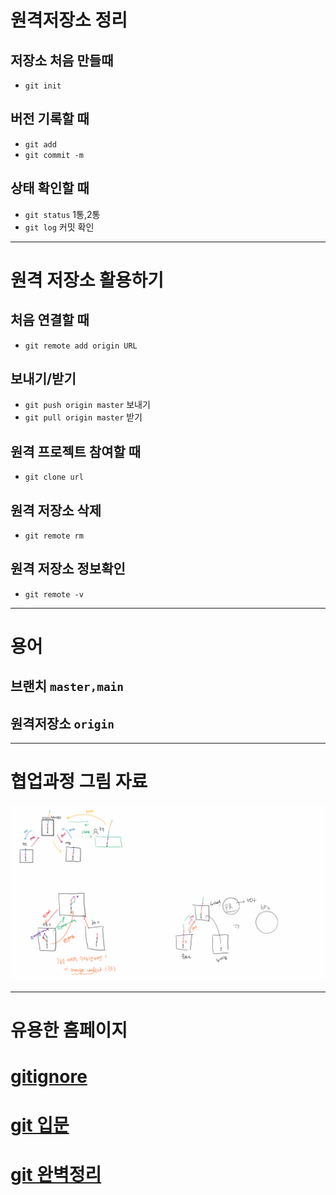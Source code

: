 # 원격저장소 정리
##  저장소 처음 만들때 
- `git init`

## 버전 기록할 때
- `git add`
- `git commit -m`

## 상태 확인할 때
- `git status` 1통,2통
- `git log`  커밋 확인
---

# 원격 저장소 활용하기
## 처음 연결할 때
- `git remote add origin URL`

## 보내기/받기
- `git push origin master` 보내기
- `git pull origin master` 받기

## 원격 프로젝트 참여할 때
- `git clone url`

## 원격 저장소 삭제
- `git remote rm`

## 원격 저장소 정보확인
- `git remote -v`

---

# 용어 
## 브랜치 `master,main`
## 원격저장소 `origin`

---

# 협업과정 그림 자료


![협업과정](%ED%98%91%EC%97%85%EA%B3%BC%EC%A0%95.png)


---

# 유용한 홈페이지

# [gitignore](https://www.toptal.com/developers/gitignore) 
# [git 입문](https://backlog.com/git-tutorial/kr/intro/intro1_1.html)
# [git 완벽정리](https://git-scm.com/book/ko/v2/%EC%8B%9C%EC%9E%91%ED%95%98%EA%B8%B0-%EB%B2%84%EC%A0%84-%EA%B4%80%EB%A6%AC%EB%9E%80%3F)






